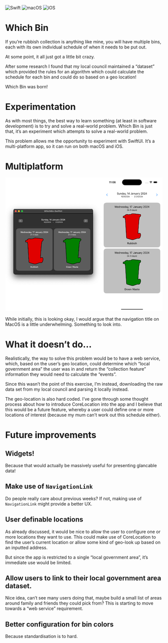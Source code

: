 ![Swift](https://img.shields.io/badge/Swift-5.9.2-orange) ![macOS](https://img.shields.io/badge/macOS-14-orange) ![iOS](https://img.shields.io/badge/iOS-17-orange)

# Which Bin

If you’re rubbish collection is anything like mine, you will have multiple bins, each with its own individual schedule of when it needs to be put out.

At some point, it all just got a little bit crazy.

After some research I found that my local council maintained a “dataset” which provided the rules for an algorithm which could calculate the schedule for each bin and could do so based on a geo location!

Which Bin was born!

# Experimentation

As with most things, the best way to learn something (at least in software development) is to try and solve a real-world problem. Which Bin is just that, it’s an experiment which attempts to solve a real-world problem.

This problem allows me the opportunity to experiment with SwiftUI.  It’s a multi-platform app, so it can run on both macOS and iOS.

# Multiplatform

![](Snapshots/PrimarySnapshot.png)

While initially, this is looking okay, I would argue that the navigation title on MacOS is a little underwhelming.  Something to look into.

# What it doesn’t do…

Realistically, the way to solve this problem would be to have a web service, which, based on the user’s geo location, could determine which “local government area” the user was in and return the “collection feature” information they would need to calculate the “events”.

Since this wasn’t the point of this exercise, I’m instead, downloading the raw data set from my local council and parsing it locally instead.

The geo-location is also hard coded.  I’ve gone through some thought process about how to introduce CoreLocation into the app and I believe that this would be a future feature, whereby a user could define one or more locations of interest (because my mum can’t work out this schedule either).

# Future improvements

## Widgets!

Because that would actually be massively useful for presenting glancable data!

## Make use of `NavigationLink`

Do people really care about previous weeks?  If not, making use of `NavigationLink` might provide a better UX.

## User definable locations

As already discussed, it would be nice to allow the user to configure one or more locations they want to use.  This could make use of CoreLocation to find the user’s current location or allow some kind of geo-look up based on an inputted address.

But since the app is restricted to a single “local government area”, it’s immediate use would be limited.

## Allow users to link to their local government area dataset.

Nice idea, can’t see many users doing that, maybe build a small list of areas around family and friends they could pick from?  This is starting to move towards a “web service” requirement.

## Better configuration for bin colors

Because standardisation is to hard.
